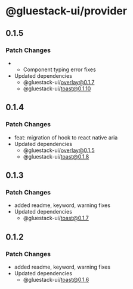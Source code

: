 # @gluestack-ui/provider

## 0.1.5

### Patch Changes

- - Component typing error fixes
- Updated dependencies
  - @gluestack-ui/overlay@0.1.7
  - @gluestack-ui/toast@0.1.10

## 0.1.4

### Patch Changes

- feat: migration of hook to react native aria
- Updated dependencies
  - @gluestack-ui/overlay@0.1.5
  - @gluestack-ui/toast@0.1.8

## 0.1.3

### Patch Changes

- added readme, keyword, warning fixes
- Updated dependencies
  - @gluestack-ui/toast@0.1.7

## 0.1.2

### Patch Changes

- added readme, keyword, warning fixes
- Updated dependencies
  - @gluestack-ui/toast@0.1.6
